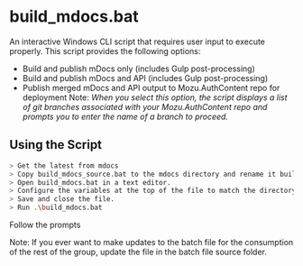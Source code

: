 # build_mdocs.bat
An interactive Windows CLI script that requires user input to execute properly. This script provides the following options:
  - Build and publish mDocs only (includes Gulp post-processing)
  - Build and publish mDocs and API (includes Gulp post-processing)
  - Publish merged mDocs and API output to Mozu.AuthContent repo for deployment
    Note: _When you select this option, the script displays a list of git branches associated with your Mozu.AuthContent repo and prompts you to enter the name of a branch to proceed._

## Using the Script

```sh
> Get the latest from mdocs
> Copy build_mdocs_source.bat to the mdocs directory and rename it build_mdocs.bat (ignored by git).
> Open build_mdocs.bat in a text editor.
> Configure the variables at the top of the file to match the directory paths on your local machine.
> Save and close the file.
> Run .\build_mdocs.bat
```
Follow the prompts

Note: If you ever want to make updates to the batch file for the consumption of the rest of the group, update the file in the batch file source folder.
